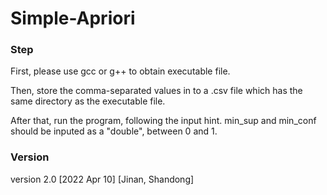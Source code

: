 # Simple-Apriori

### Step

First, please use gcc or g++ to obtain executable file.

Then, store the comma-separated values in to a .csv file which has the same directory as the executable file.

After that, run the program, following the input hint. min_sup and min_conf should be inputed as a "double", between 0 and 1.

### Version

version 2.0 [2022 Apr 10] [Jinan, Shandong]
